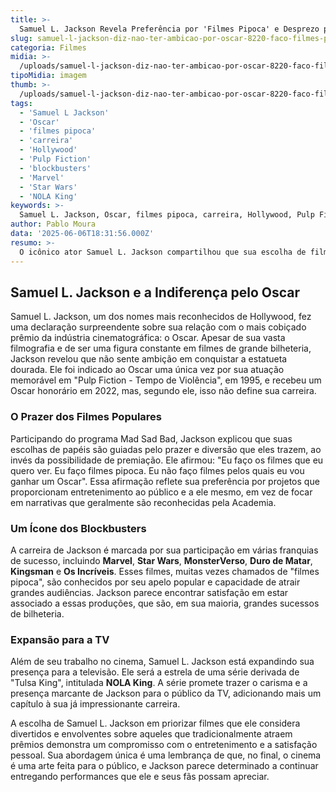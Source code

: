 ```yaml
---
title: >-
  Samuel L. Jackson Revela Preferência por 'Filmes Pipoca' e Desprezo pelo Oscar
slug: samuel-l-jackson-diz-nao-ter-ambicao-por-oscar-8220-faco-filmes-pipoca-8221
categoria: Filmes
midia: >-
  /uploads/samuel-l-jackson-diz-nao-ter-ambicao-por-oscar-8220-faco-filmes-pipoca-8221-thumb.jpeg
tipoMidia: imagem
thumb: >-
  /uploads/samuel-l-jackson-diz-nao-ter-ambicao-por-oscar-8220-faco-filmes-pipoca-8221-thumb.jpeg
tags:
  - 'Samuel L Jackson'
  - 'Oscar'
  - 'filmes pipoca'
  - 'carreira'
  - 'Hollywood'
  - 'Pulp Fiction'
  - 'blockbusters'
  - 'Marvel'
  - 'Star Wars'
  - 'NOLA King'
keywords: >-
  Samuel L. Jackson, Oscar, filmes pipoca, carreira, Hollywood, Pulp Fiction, blockbusters, Marvel, Star Wars, NOLA King
author: Pablo Moura
data: '2025-06-06T18:31:56.000Z'
resumo: >-
  O icônico ator Samuel L. Jackson compartilhou que sua escolha de filmes se baseia na diversão, não na busca por prêmios como o Oscar. Conhecido por seus papéis em grandes blockbusters, Jackson explica sua preferência por projetos que ele mesmo gostaria de assistir.
---
```


## Samuel L. Jackson e a Indiferença pelo Oscar

Samuel L. Jackson, um dos nomes mais reconhecidos de Hollywood, fez uma declaração surpreendente sobre sua relação com o mais cobiçado prêmio da indústria cinematográfica: o Oscar. Apesar de sua vasta filmografia e de ser uma figura constante em filmes de grande bilheteria, Jackson revelou que não sente ambição em conquistar a estatueta dourada. Ele foi indicado ao Oscar uma única vez por sua atuação memorável em "Pulp Fiction - Tempo de Violência", em 1995, e recebeu um Oscar honorário em 2022, mas, segundo ele, isso não define sua carreira.

### O Prazer dos Filmes Populares

Participando do programa Mad Sad Bad, Jackson explicou que suas escolhas de papéis são guiadas pelo prazer e diversão que eles trazem, ao invés da possibilidade de premiação. Ele afirmou: "Eu faço os filmes que eu quero ver. Eu faço filmes pipoca. Eu não faço filmes pelos quais eu vou ganhar um Oscar". Essa afirmação reflete sua preferência por projetos que proporcionam entretenimento ao público e a ele mesmo, em vez de focar em narrativas que geralmente são reconhecidas pela Academia.

### Um Ícone dos Blockbusters

A carreira de Jackson é marcada por sua participação em várias franquias de sucesso, incluindo **Marvel**, **Star Wars**, **MonsterVerso**, **Duro de Matar**, **Kingsman** e **Os Incríveis**. Esses filmes, muitas vezes chamados de "filmes pipoca", são conhecidos por seu apelo popular e capacidade de atrair grandes audiências. Jackson parece encontrar satisfação em estar associado a essas produções, que são, em sua maioria, grandes sucessos de bilheteria.

### Expansão para a TV

Além de seu trabalho no cinema, Samuel L. Jackson está expandindo sua presença para a televisão. Ele será a estrela de uma série derivada de "Tulsa King", intitulada **NOLA King**. A série promete trazer o carisma e a presença marcante de Jackson para o público da TV, adicionando mais um capítulo à sua já impressionante carreira.

A escolha de Samuel L. Jackson em priorizar filmes que ele considera divertidos e envolventes sobre aqueles que tradicionalmente atraem prêmios demonstra um compromisso com o entretenimento e a satisfação pessoal. Sua abordagem única é uma lembrança de que, no final, o cinema é uma arte feita para o público, e Jackson parece determinado a continuar entregando performances que ele e seus fãs possam apreciar.
